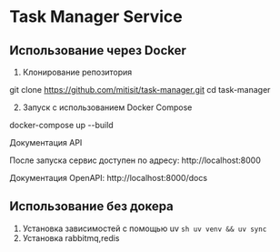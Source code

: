 # Task Manager Service

## Использование через Docker

1. Клонирование репозитория

git clone https://github.com/mitisit/task-manager.git
cd task-manager

2. Запуск с использованием Docker Compose

docker-compose up --build

Документация API

После запуска сервис доступен по адресу: http://localhost:8000

Документация OpenAPI: http://localhost:8000/docs

## Использование без докера

1. Установка зависимостей с помощью uv
```sh uv venv && uv sync```
2. Установка rabbitmq,redis

